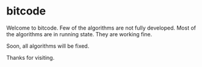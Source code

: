 # bitcode

Welcome to bitcode. Few of the algorithms are not fully developed. Most of the algorithms are in running state. They are working fine. 

Soon, all algorithms will be fixed. 

Thanks for visiting.

